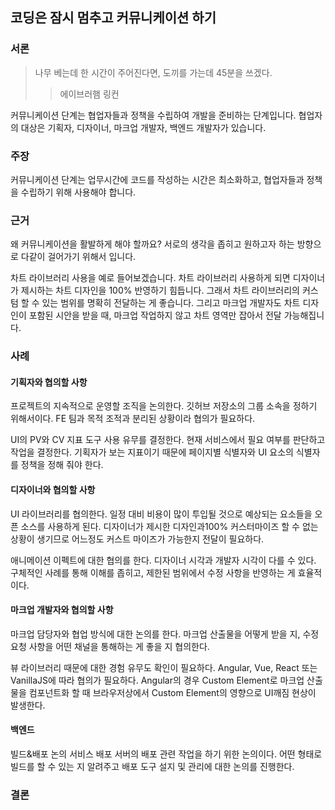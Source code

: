 ## 코딩은 잠시 멈추고 커뮤니케이션 하기
### 서론 
> 나무 베는데 한 시간이 주어진다면, 도끼를 가는데 45분을 쓰겠다.
>> 에이브러햄 링컨

커뮤니케이션 단계는 협업자들과 정책을 수립하여 개발을 준비하는 단계입니다. 협업자의 대상은 기획자, 디자이너, 마크업 개발자, 백엔드 개발자가 있습니다.

### 주장
커뮤니케이션 단계는 업무시간에 코드를 작성하는 시간은 최소화하고, 협업자들과 정책을 수립하기 위해 사용해야 합니다.

### 근거
왜 커뮤니케이션을 활발하게 해야 할까요? 서로의 생각을 좁히고 원하고자 하는 방향으로 다같이 걸어가기 위해서 입니다.

차트 라이브러리 사용을 예로 들어보겠습니다. 차트 라이브러리 사용하게 되면 디자이너가 제시하는 차트 디자인을 100% 반영하기 힘듭니다.
그래서 차트 라이브러리의 커스텀 할 수 있는 범위를 명확히 전달하는 게 좋습니다. 그리고 마크업 개발자도 차트 디자인이 포함된 시안을 받을 때, 마크업 작업하지 않고 차트 영역만 잡아서 전달 가능해집니다.
 
### 사례
#### 기획자와 협의할 사항
프로젝트의 지속적으로 운영할 조직을 논의한다. 깃허브 저장소의 그룹 소속을 정하기 위해서이다. FE 팀과 목적 조적과 분리된 상황이라 협의가 필요하다.

UI의 PV와 CV 지표 도구 사용 유무를 결정한다. 현재 서비스에서 필요 여부를 판단하고 작업을 결정한다.
기획자가 보는 지표이기 때문에 페이지별 식별자와 UI 요소의 식별자를 정책을 정해 줘야 한다.

#### 디자이너와 협의할 사항
UI 라이브러리를 협의한다. 일정 대비 비용이 많이 투입될 것으로 예상되는 요소들을 오픈 소스를 사용하게 된다. 디자이너가 제시한 디자인과100% 커스터마이즈 할 수 없는 상황이 생기므로 어느정도 커스트 마이즈가 가능한지 전달이 필요하다.

애니메이션 이펙트에 대한 협의를 한다. 디자이너 시각과 개발자 시각이 다를 수 있다. 구체적인 사례를 통해 이해를 좁히고, 제한된 범위에서 수정 사항을 반영하는 게 효율적이다.

#### 마크업 개발자와 협의할 사항
마크업 담당자와 협업 방식에 대한 논의를 한다. 마크업 산출물을 어떻게 받을 지, 수정 요청 사항을 어떤 채널을 통해하는 게 좋을 지 협의한다. 

뷰 라이브러리 때문에 대한 경험 유무도 확인이 필요하다. Angular, Vue, React 또는 VanillaJS에 따라 협의가 필요하다. Angular의 경우 Custom Element로 마크업 산출물을 컴포넌트화 할 때 브라우저상에서 Custom Element의 영향으로 UI깨짐 현상이 발생한다.

#### 백엔드
빌드&배포 논의 서비스 배포 서버의 배포 관련 작업을 하기 위한 논의이다. 어떤 형태로 빌드를 할 수 있는 지 알려주고 배포 도구 설지 및 관리에 대한 논의를 진행한다.

### 결론
